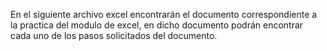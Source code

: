 En el siguiente archivo excel encontrarán el documento correspondiente a la practica del modulo de excel, en dicho documento podrán encontrar cada uno de los pasos solicitados del documento.
